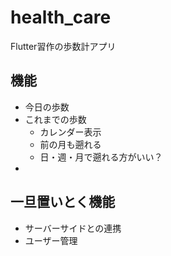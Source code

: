 # health_care

Flutter習作の歩数計アプリ

## 機能

- 今日の歩数
- これまでの歩数
    - カレンダー表示
    - 前の月も遡れる
    - 日・週・月で遡れる方がいい？
- 

## 一旦置いとく機能

- サーバーサイドとの連携
- ユーザー管理
